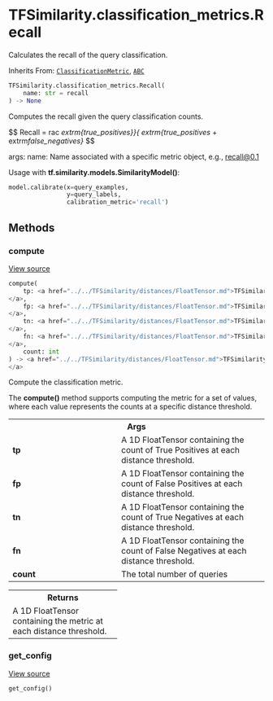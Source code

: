 # TFSimilarity.classification_metrics.Recall





Calculates the recall of the query classification.

Inherits From: [`ClassificationMetric`](../../TFSimilarity/callbacks/ClassificationMetric.md), [`ABC`](../../TFSimilarity/distances/ABC.md)

```python
TFSimilarity.classification_metrics.Recall(
    name: str = recall
) -> None
```



<!-- Placeholder for "Used in" -->

Computes the recall given the query classification counts.

$$
Recall = 
rac<i>      extrm{true_positives}}{ extrm{true_positives</i> +
    extrm<i>false_negatives}</i>
$$

args:
    name: Name associated with a specific metric object, e.g.,
    recall@0.1

Usage with <b>tf.similarity.models.SimilarityModel()</b>:

```python
model.calibrate(x=query_examples,
                y=query_labels,
                calibration_metric='recall')
```

## Methods

<h3 id="compute">compute</h3>

<a target="_blank" href="https://github.com/tensorflow/similarity/blob/main/tensorflow_similarity/classification_metrics/recall.py#L47-L74">View source</a>

```python
compute(
    tp: <a href="../../TFSimilarity/distances/FloatTensor.md">TFSimilarity.distances.FloatTensor```
</a>,
    fp: <a href="../../TFSimilarity/distances/FloatTensor.md">TFSimilarity.distances.FloatTensor```
</a>,
    tn: <a href="../../TFSimilarity/distances/FloatTensor.md">TFSimilarity.distances.FloatTensor```
</a>,
    fn: <a href="../../TFSimilarity/distances/FloatTensor.md">TFSimilarity.distances.FloatTensor```
</a>,
    count: int
) -> <a href="../../TFSimilarity/distances/FloatTensor.md">TFSimilarity.distances.FloatTensor```
</a>
```


Compute the classification metric.

The <b>compute()</b> method supports computing the metric for a set of
values, where each value represents the counts at a specific distance
threshold.

<!-- Tabular view -->
 <table class="responsive fixed orange">
<colgroup><col width="214px"><col></colgroup>
<tr><th colspan="2">Args</th></tr>

<tr>
<td>
<b>tp</b>
</td>
<td>
A 1D FloatTensor containing the count of True Positives at each
distance threshold.
</td>
</tr><tr>
<td>
<b>fp</b>
</td>
<td>
A 1D FloatTensor containing the count of False Positives at each
distance threshold.
</td>
</tr><tr>
<td>
<b>tn</b>
</td>
<td>
A 1D FloatTensor containing the count of True Negatives at each
distance threshold.
</td>
</tr><tr>
<td>
<b>fn</b>
</td>
<td>
A 1D FloatTensor containing the count of False Negatives at each
distance threshold.
</td>
</tr><tr>
<td>
<b>count</b>
</td>
<td>
The total number of queries
</td>
</tr>
</table>



<!-- Tabular view -->
 <table class="responsive fixed orange">
<colgroup><col width="214px"><col></colgroup>
<tr><th colspan="2">Returns</th></tr>
<tr class="alt">
<td colspan="2">
A 1D FloatTensor containing the metric at each distance threshold.
</td>
</tr>

</table>



<h3 id="get_config">get_config</h3>

<a target="_blank" href="https://github.com/tensorflow/similarity/blob/main/tensorflow_similarity/classification_metrics/classification_metric.py#L58-L63">View source</a>

```python
get_config()
```







